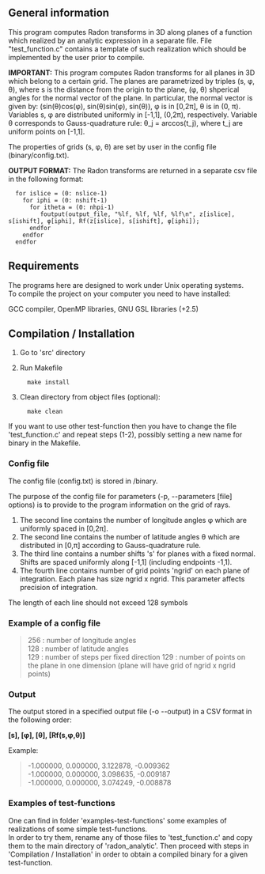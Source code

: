 ## General information

This program computes Radon transforms in 3D along planes of a function which realized by an analytic expression in a separate file.  File "test_function.c" contains a template of such realization which should be implemented by the user prior to compile.

**IMPORTANT:** This program computes Radon transforms for all planes in 3D which belong to a certain grid. The planes are parametrized by triples (s, φ, θ), where s is the distance from the origin to the plane, (φ, θ) shperical angles for the normal vector of the plane. In particular, the normal vector is given by: (sin(θ)cos(φ), sin(θ)sin(φ), sin(θ)), φ is in [0,2π], θ is 
in (0, π). Variables s, φ are distributed uniformly in [-1,1], (0,2π), respectively. Variable θ corresponds to Gauss-quadrature rule: 
      θ_j = arccos(t_j), where t_j are uniform points on [-1,1].

The properties of grids (s, φ, θ) are set by user in the config file (binary/config.txt).

**OUTPUT FORMAT:** The Radon transforms are returned in a separate csv file in the following format: 

      for islice = (0: nslice-1)
        for iphi = (0: nshift-1)
          for itheta = (0: nhpi-1) 
             foutput(output_file, "%lf, %lf, %lf, %lf\n", z[islice], s[ishift], φ[iphi], Rf(z[islice], s[ishift], φ[iphi]);
          endfor
        endfor
      endfor



## Requirements 

The programs here are designed to work under Unix operating systems.  
To compile the project on your computer you need to have installed:  

GCC compiler, OpenMP libraries, GNU GSL libraries (+2.5)

## Compilation / Installation

  1) Go to 'src' directory
  
  2) Run Makefile
      ```
        make install
      ```
  3) Clean directory from object files (optional):
  
      ```
        make clean 
      ```
  If you want to use other test-function then you have to change the file
  'test_function.c' and repeat steps (1-2), possibly setting a new name for binary in the Makefile.


### Config file 

The config file (config.txt) is stored in /binary. 

The purpose of the config file for parameters (-p, --parameters [file] options) is to provide to the program information 
on the grid of rays. 

1. The second line contains the number of longitude angles φ which are uniformly spaced in [0,2π].
2. The second line contains the number of latitude angles θ which are distributed in [0,π] according to Gauss-quadrature rule. 
3. The third line contains a number shifts 's' for planes with a fixed normal. Shifts are spaced uniformly along [-1,1] (including endpoints -1,1).
4. The fourth line contains number of grid points 'ngrid' on each plane of integration. Each plane has size ngrid x ngrid. 
This parameter affects precision of integration.

The length of each line should not exceed 128 symbols

### Example of a config file

> 256			: number of longitude angles  
> 128			: number of latitude angles  
> 129			: number of steps per fixed direction 
> 129			: number of points on the plane in one dimension (plane will have grid of ngrid x ngrid points)

### Output

The output stored in a specified output file (-o --output) in a CSV format in the following order:  

**[s], [φ], [θ], [Rf(s,φ,θ)]**  

Example:  
> -1.000000, 0.000000, 3.122878, -0.009362  
> -1.000000, 0.000000, 3.098635, -0.009187  
> -1.000000, 0.000000, 3.074249, -0.008878

### Examples of test-functions

One can find in folder 'examples-test-functions' some examples of realizations of some simple test-functions.  
In order to try them, rename any of those files to 'test_function.c' and copy them to the main directory of 'radon_analytic'.     Then proceed with steps in 'Compilation / Installation' in order to obtain a compiled binary for a given
test-function. 


